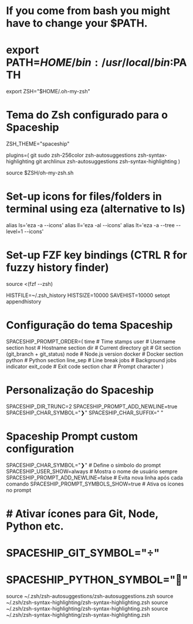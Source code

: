 # If you come from bash you might have to change your $PATH.
# export PATH=$HOME/bin:/usr/local/bin:$PATH

export ZSH="$HOME/.oh-my-zsh"

# Tema do Zsh configurado para o Spaceship
ZSH_THEME="spaceship"

plugins=( git sudo zsh-256color zsh-autosuggestions zsh-syntax-highlighting 
    git
    archlinux
    zsh-autosuggestions
    zsh-syntax-highlighting
)

source $ZSH/oh-my-zsh.sh

# Set-up icons for files/folders in terminal using eza (alternative to ls)
alias ls='eza -a --icons'
alias ll='eza -al --icons'
alias lt='eza -a --tree --level=1 --icons'

# Set-up FZF key bindings (CTRL R for fuzzy history finder)
source <(fzf --zsh)

HISTFILE=~/.zsh_history
HISTSIZE=10000
SAVEHIST=10000
setopt appendhistory

# Configuração do tema Spaceship
SPACESHIP_PROMPT_ORDER=(
  time          # Time stamps
  user          # Username section
  host          # Hostname section
  dir           # Current directory
  git           # Git section (git_branch + git_status)
  node          # Node.js version
  docker        # Docker section
  python        # Python section
  line_sep      # Line break
  jobs          # Background jobs indicator
  exit_code     # Exit code section
  char          # Prompt character
)

# Personalização do Spaceship
SPACESHIP_DIR_TRUNC=2
SPACESHIP_PROMPT_ADD_NEWLINE=true
SPACESHIP_CHAR_SYMBOL="❯"
SPACESHIP_CHAR_SUFFIX=" "

# Spaceship Prompt custom configuration
SPACESHIP_CHAR_SYMBOL="❯"  # Define o símbolo do prompt
SPACESHIP_USER_SHOW=always  # Mostra o nome de usuário sempre
SPACESHIP_PROMPT_ADD_NEWLINE=false  # Evita nova linha após cada comando
SPACESHIP_PROMPT_SYMBOLS_SHOW=true  # Ativa os ícones no prompt

# # Ativar ícones para Git, Node, Python etc.
# SPACESHIP_GIT_SYMBOL=""
# SPACESHIP_PYTHON_SYMBOL="🐍"



source ~/.zsh/zsh-autosuggestions/zsh-autosuggestions.zsh
source ~/.zsh/zsh-syntax-highlighting/zsh-syntax-highlighting.zsh
source ~/.zsh/zsh-syntax-highlighting/zsh-syntax-highlighting.zsh
source ~/.zsh/zsh-syntax-highlighting/zsh-syntax-highlighting.zsh
